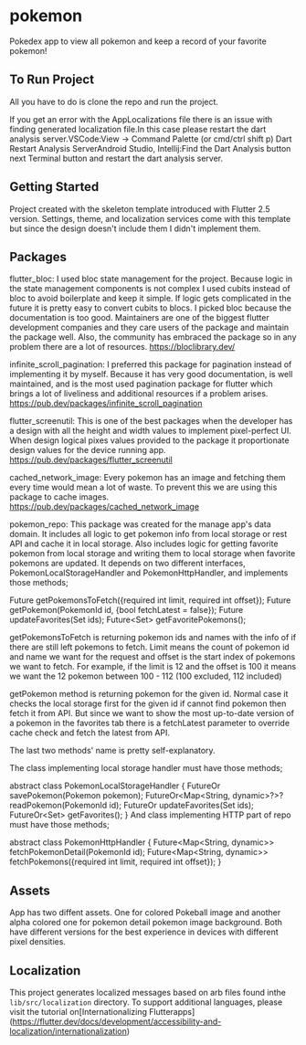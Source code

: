 # pokemon

Pokedex app to view all pokemon and keep a record of your favorite pokemon!

## To Run Project

All you have to do is clone the repo and run the project.

If you get an error with the AppLocalizations file there is an issue with finding generated localization file.In this case please restart the dart analysis server.VSCode:View -> Command Palette (or cmd/ctrl shift p) Dart Restart Analysis ServerAndroid Studio, Intellij:Find the Dart Analysis button next Terminal button and restart the dart analysis server.

## Getting Started

Project created with the skeleton template introduced with Flutter 2.5 version.
Settings, theme, and localization services come with this template but since the design doesn't include them I didn't implement them.

## Packages

flutter_bloc:
I used bloc state management for the project. Because logic in the state management components is not complex I used cubits instead of bloc to avoid boilerplate and keep it simple.
If logic gets complicated in the future it is pretty easy to convert cubits to blocs. 
I picked bloc because the documentation is too good. Maintainers are one of the biggest flutter development companies and they care users of the package and maintain the package well. 
Also, the community has embraced the package so in any problem there are a lot of resources.
https://bloclibrary.dev/

infinite_scroll_pagination:
I preferred this package for pagination instead of implementing it by myself.
Because it has very good documentation, is well maintained, and is the most used pagination package for flutter which brings a lot of liveliness and additional resources if a problem arises.
https://pub.dev/packages/infinite_scroll_pagination

flutter_screenutil:
This is one of the best packages when the developer has a design with all the height and width values to implement pixel-perfect UI. 
When design logical pixes values provided to the package it proportionate design values for the device running app.
https://pub.dev/packages/flutter_screenutil

cached_network_image:
Every pokemon has an image and fetching them every time would mean a lot of waste. To prevent this we are using this package to cache images.
https://pub.dev/packages/cached_network_image

pokemon_repo:
This package was created for the manage app's data domain. It includes all logic to get pokemon info from local storage or rest API and cache it in local storage.
Also includes logic for getting favorite pokemon from local storage and writing them to local storage when favorite pokemons are updated.
It depends on two different interfaces, PokemonLocalStorageHandler and PokemonHttpHandler, and implements those methods;

Future<PokemonPaginationResponse> getPokemonsToFetch({required int limit, required int offset});
Future<Pokemon> getPokemon(PokemonId id, {bool fetchLatest = false});
Future<bool> updateFavorites(Set<PokemonId> ids);
Future<Set<PokemonId>> getFavoritePokemons();

getPokemonsToFetch is returning pokemon ids and names with the info of if there are still left pokemons to fetch.
Limit means the count of pokemon id and name we want for the request and offset is the start index of pokemons we want to fetch.
For example, if the limit is 12 and the offset is 100 it means we want the 12 pokemon between 100 - 112 (100 excluded, 112 included)

getPokemon method is returning pokemon for the given id. Normal case it checks the local storage first for the given id if cannot find pokemon then fetch it from API.
But since we want to show the most up-to-date version of a pokemon in the favorites tab there is a fetchLatest parameter to override cache check and fetch the latest from API.

The last two methods' name is pretty self-explanatory.

The class implementing local storage handler must have those methods;

abstract class PokemonLocalStorageHandler { 
    FutureOr<bool> savePokemon(Pokemon pokemon); 
    FutureOr<Map<String, dynamic>?>? readPokemon(PokemonId id); 
    FutureOr<bool> updateFavorites(Set<PokemonId> ids); 
    FutureOr<Set<PokemonId>> getFavorites();
    }
And class implementing HTTP part of repo must have those methods;

abstract class PokemonHttpHandler { 
    Future<Map<String, dynamic>> fetchPokemonDetail(PokemonId id); 
    Future<Map<String, dynamic>> fetchPokemons({required int limit, required int offset});
    }

## Assets

App has two diffent assets. One for colored Pokeball image and another alpha colored one for pokemon detail pokemon image background.
Both have different versions for the best experience in devices with different pixel densities.

## Localization

This project generates localized messages based on arb files found inthe `lib/src/localization` directory.
To support additional languages, please visit the tutorial on[Internationalizing Flutterapps]
(https://flutter.dev/docs/development/accessibility-and-localization/internationalization)
